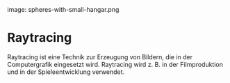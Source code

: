 <div class='meta'>
image: spheres-with-small-hangar.png
</div>

# Raytracing

<p class='abstract'>
Raytracing ist eine Technik zur Erzeugung von Bildern, die in der Computergrafik eingesetzt wird. Raytracing wird z. B. in der Filmproduktion und in der Spieleentwicklung verwendet.
</p>
